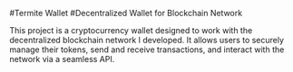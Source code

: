 #Termite Wallet
#Decentralized Wallet for Blockchain Network

This project is a cryptocurrency wallet designed to work with the decentralized blockchain network I developed.
It allows users to securely manage their tokens, send and receive transactions, and interact with the network via a seamless API.
